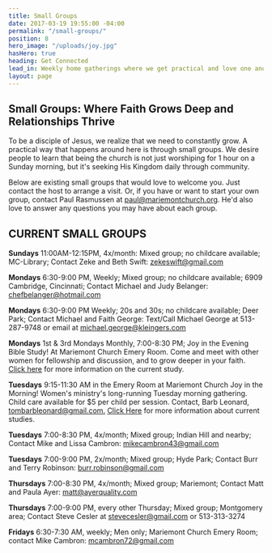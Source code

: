 ```yaml
---
title: Small Groups
date: 2017-03-19 19:55:00 -04:00
permalink: "/small-groups/"
position: 8
hero_image: "/uploads/joy.jpg"
hasHero: true
heading: Get Connected
lead_in: Weekly home gatherings where we get practical and love one another.
layout: page
---
```



## Small Groups: Where Faith Grows Deep and Relationships Thrive

To be a disciple of Jesus, we realize that we need to constantly grow. A practical way that happens around here is through small groups. We desire people to learn that being the church is not just worshiping for 1 hour on a Sunday morning, but it's seeking His Kingdom daily through community.

Below are existing small groups that would love to welcome you.  Just contact the host to arrange a visit.  Or, if you have or want to start your own group, contact Paul Rasmussen at paul@mariemontchurch.org.  He'd also love to answer any questions you may have about each group.

## CURRENT SMALL GROUPS

**Sundays**
11:00AM-12:15PM, 4x/month: Mixed group; no childcare available; MC-Library; Contact Zeke and Beth Swift: zekeswift@gmail.com

**Mondays**
6:30-9:00 PM, Weekly; Mixed group; no childcare available; 6909 Cambridge, Cincinnati; Contact Michael and Judy Belanger: chefbelanger@hotmail.com

**Mondays**
6:30-9:00 PM Weekly; 20s and 30s; no childcare available; Deer Park; Contact Michael and Faith George: Text/Call Michael George at 513-287-9748 or email at michael.george@kleingers.com

**Mondays**
1st & 3rd Mondays Monthly, 7:00-8:30 PM;
Joy in the Evening Bible Study! At Mariemont Church Emery Room. Come and meet with other women for fellowship and discussion, and to grow deeper in your faith.
[Click here](https://mariemontchurch.org/womens-ministry/) for more information on the current study. 

**Tuesdays**
9:15-11:30 AM in the Emery Room at Mariemont Church
Joy in the Morning!
Women's ministry's long-running Tuesday morning gathering. Child care available for $5 per child per session.
Contact, Barb Leonard, [tombarbleonard@gmail.com.](tombarbleonard@gmail.com)
[Click Here](https://mariemontchurch.org/womens-ministry/) for more information about current studies.

**Tuesdays**
7:00-8:30 PM, 4x/month; Mixed group; Indian Hill and nearby; Contact Mike and Lissa Cambron: mikecambron43@gmail.com

**Tuesdays**
7:00-9:00 PM, 2x/month; Mixed group; Hyde Park; Contact Burr and Terry Robinson: burr.robinson@gmail.com

**Thursdays**
7:00-8:30 PM, 4x/month; Mixed group; Mariemont; Contact Matt and Paula Ayer: matt@ayerquality.com

**Thursdays**
7:00-9:00 PM, every other Thursday; Mixed group; Montgomery area; Contact Steve Cesler at stevecesler@gmail.com or 513-313-3274

**Fridays**
6:30-7:30 AM, weekly; Men only; Mariemont Church Emery Room; contact Mike Cambron: mcambron72@gmail.com
